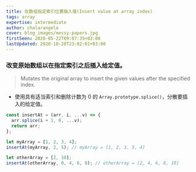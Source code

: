 ```yaml
---
title: 在数组指定索引位置插入值(Insert value at array index)
tags: array
expertise: intermediate
author: chalarangelo
cover: blog_images/messy-papers.jpg
firstSeen: 2020-05-22T09:07:35+03:00
lastUpdated: 2020-10-20T23:02:01+03:00
---
```


### 改变原始数组以在指定索引之后插入给定值。
> Mutates the original array to insert the given values after the specified index.

- 使用具有适当索引和删除计数为 0 的 `Array.prototype.splice()`，分散要插入的给定值。

```js
const insertAt = (arr, i, ...v) => {
  arr.splice(i + 1, 0, ...v);
  return arr;
};
```

```js
let myArray = [1, 2, 3, 4];
insertAt(myArray, 2, 5); // myArray = [1, 2, 3, 5, 4]

let otherArray = [2, 10];
insertAt(otherArray, 0, 4, 6, 8); // otherArray = [2, 4, 6, 8, 10]
```
